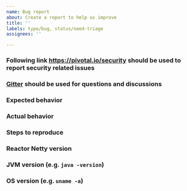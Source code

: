 ```yaml
---
name: Bug report
about: Create a report to help us improve
title: ''
labels: type/bug, status/need-triage
assignees: ''

---
```


### Following link https://pivotal.io/security should be used to report security related issues

### [Gitter](https://gitter.im/reactor/reactor) should be used for questions and discussions

### Expected behavior

### Actual behavior

### Steps to reproduce

### Reactor Netty version

### JVM version (e.g. `java -version`)

### OS version (e.g. `uname -a`)
